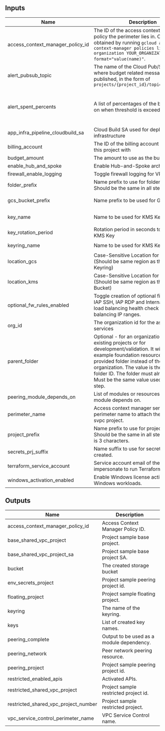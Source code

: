 <!-- BEGINNING OF PRE-COMMIT-TERRAFORM DOCS HOOK -->
## Inputs

| Name | Description | Type | Default | Required |
|------|-------------|------|---------|:--------:|
| access\_context\_manager\_policy\_id | The ID of the access context manager policy the perimeter lies in. Can be obtained by running `gcloud access-context-manager policies list --organization YOUR_ORGANIZATION_ID --format="value(name)"`. | `string` | n/a | yes |
| alert\_pubsub\_topic | The name of the Cloud Pub/Sub topic where budget related messages will be published, in the form of `projects/{project_id}/topics/{topic_id}` | `string` | `null` | no |
| alert\_spent\_percents | A list of percentages of the budget to alert on when threshold is exceeded | `list(number)` | <pre>[<br>  0.5,<br>  0.75,<br>  0.9,<br>  0.95<br>]</pre> | no |
| app\_infra\_pipeline\_cloudbuild\_sa | Cloud Build SA used for deploying infrastructure | `string` | n/a | yes |
| billing\_account | The ID of the billing account to associated this project with | `string` | n/a | yes |
| budget\_amount | The amount to use as the budget | `number` | `1000` | no |
| enable\_hub\_and\_spoke | Enable Hub-and-Spoke architecture. | `bool` | `false` | no |
| firewall\_enable\_logging | Toggle firewall logging for VPC Firewalls. | `bool` | `true` | no |
| folder\_prefix | Name prefix to use for folders created. Should be the same in all steps. | `string` | `"fldr"` | no |
| gcs\_bucket\_prefix | Name prefix to be used for GCS Bucket | `string` | `"cmek-encrypted-bucket"` | no |
| key\_name | Name to be used for KMS Key | `string` | `"crypto-key-example"` | no |
| key\_rotation\_period | Rotation period in seconds to be used for KMS Key | `string` | `"7776000s"` | no |
| keyring\_name | Name to be used for KMS Keyring | `string` | `"sample-keyring"` | no |
| location\_gcs | Case-Sensitive Location for GCS Bucket (Should be same region as the KMS Keyring) | `string` | `"ASIA"` | no |
| location\_kms | Case-Sensitive Location for KMS Keyring (Should be same region as the GCS Bucket) | `string` | `"asia"` | no |
| optional\_fw\_rules\_enabled | Toggle creation of optional firewall rules: IAP SSH, IAP RDP and Internal & Global load balancing health check and load balancing IP ranges. | `bool` | `false` | no |
| org\_id | The organization id for the associated services | `string` | n/a | yes |
| parent\_folder | Optional - for an organization with existing projects or for development/validation. It will place all the example foundation resources under the provided folder instead of the root organization. The value is the numeric folder ID. The folder must already exist. Must be the same value used in previous step. | `string` | `""` | no |
| peering\_module\_depends\_on | List of modules or resources peering module depends on. | `list` | `[]` | no |
| perimeter\_name | Access context manager service perimeter name to attach the restricted svpc project. | `string` | n/a | yes |
| project\_prefix | Name prefix to use for projects created. Should be the same in all steps. Max size is 3 characters. | `string` | `"prj"` | no |
| secrets\_prj\_suffix | Name suffix to use for secrets project created. | `string` | `"env-secrets"` | no |
| terraform\_service\_account | Service account email of the account to impersonate to run Terraform | `string` | n/a | yes |
| windows\_activation\_enabled | Enable Windows license activation for Windows workloads. | `bool` | `false` | no |

## Outputs

| Name | Description |
|------|-------------|
| access\_context\_manager\_policy\_id | Access Context Manager Policy ID. |
| base\_shared\_vpc\_project | Project sample base project. |
| base\_shared\_vpc\_project\_sa | Project sample base project SA. |
| bucket | The created storage bucket |
| env\_secrets\_project | Project sample peering project id. |
| floating\_project | Project sample floating project. |
| keyring | The name of the keyring. |
| keys | List of created key names. |
| peering\_complete | Output to be used as a module dependency. |
| peering\_network | Peer network peering resource. |
| peering\_project | Project sample peering project id. |
| restricted\_enabled\_apis | Activated APIs. |
| restricted\_shared\_vpc\_project | Project sample restricted project id. |
| restricted\_shared\_vpc\_project\_number | Project sample restricted project. |
| vpc\_service\_control\_perimeter\_name | VPC Service Control name. |

<!-- END OF PRE-COMMIT-TERRAFORM DOCS HOOK -->
